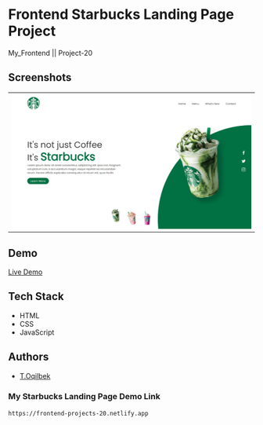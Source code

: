 # Frontend Starbucks Landing Page Project
My_Frontend || Project-20

## Screenshots
<table>
    <tr>
        <td>
            <img src="./img/img1.jpg" alt="Frontend-Projects">
        </td>
    </tr>
</table>

## Demo

[Live Demo](https://frontend-projects-20.netlify.app)

## Tech Stack

- HTML
- CSS
- JavaScript

## Authors

- [T.Oqilbek](https://www.github.com/tolqinov-o)

### My Starbucks Landing Page Demo Link

```
https://frontend-projects-20.netlify.app
```